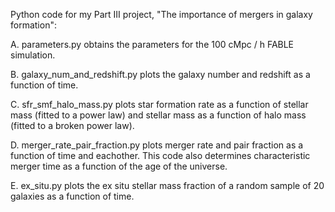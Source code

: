 Python code for my Part III project, "The importance of mergers in galaxy formation":

A. parameters.py obtains the parameters for the 100 cMpc / h FABLE simulation.

B. galaxy_num_and_redshift.py plots the galaxy number and redshift as a function of time.

C. sfr_smf_halo_mass.py plots star formation rate as a function of stellar mass (fitted to a power law) and stellar mass as a function of halo mass (fitted to a broken power law).

D. merger_rate_pair_fraction.py plots merger rate and pair fraction as a function of time and eachother.  This code also determines characteristic merger time as a function of the age of the universe.

E. ex_situ.py plots the ex situ stellar mass fraction of a random sample of 20 galaxies as a function of time.
